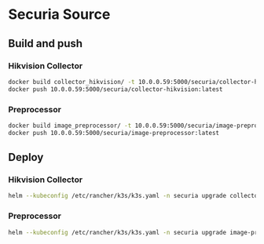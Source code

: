 # Securia Source

## Build and push

### Hikvision Collector

```bash
docker build collector_hikvision/ -t 10.0.0.59:5000/securia/collector-hikvision:latest
docker push 10.0.0.59:5000/securia/collector-hikvision:latest
```

### Preprocessor

```bash
docker build image_preprocessor/ -t 10.0.0.59:5000/securia/image-preprocessor:latest
docker push 10.0.0.59:5000/securia/image-preprocessor:latest
```

## Deploy

### Hikvision Collector

```bash
helm --kubeconfig /etc/rancher/k3s/k3s.yaml -n securia upgrade collector-hikvision helm/charts/collector_hikvision -i -f helm/charts/collector_hikvision/values.yaml --create-namespace
```

### Preprocessor

```bash
helm --kubeconfig /etc/rancher/k3s/k3s.yaml -n securia upgrade image-preprocessor helm/charts/image_preprocessor -i -f helm/charts/image_preprocessor/values.yaml --create-namespace
```
